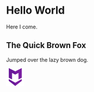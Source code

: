 Hello World
===========

Here I come.

The Quick Brown Fox
-------------------

Jumped over the lazy brown dog.

![alt text](https://github.com/adam-p/markdown-here/raw/master/src/common/images/icon48.png "Logo Title Text 1")
